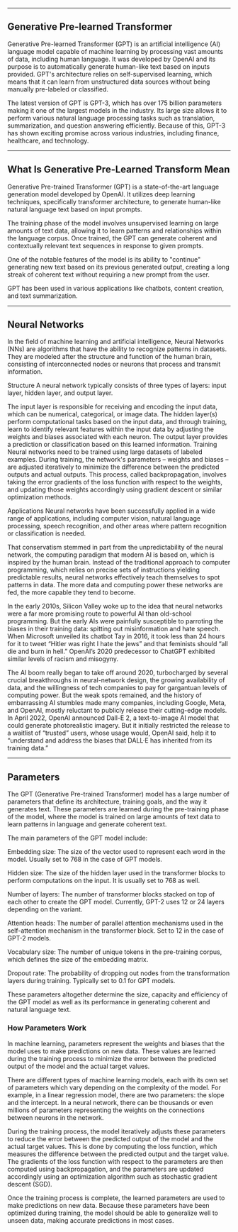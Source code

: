 

---

## Generative Pre-learned Transformer

Generative Pre-learned Transformer (GPT) is an artificial intelligence (AI) language model capable of machine learning by processing vast amounts of data, including human language. It was developed by OpenAI and its purpose is to automatically generate human-like text based on inputs provided. GPT's architecture relies on self-supervised learning, which means that it can learn from unstructured data sources without being manually pre-labeled or classified.

The latest version of GPT is GPT-3, which has over 175 billion parameters making it one of the largest models in the industry. Its large size allows it to perform various natural language processing tasks such as translation, summarization, and question answering efficiently. Because of this, GPT-3 has shown exciting promise across various industries, including finance, healthcare, and technology.

---

## What Is Generative Pre-Learned Transform Mean

Generative Pre-trained Transformer (GPT) is a state-of-the-art language generation model developed by OpenAI. It utilizes deep learning techniques, specifically transformer architecture, to generate human-like natural language text based on input prompts.

The training phase of the model involves unsupervised learning on large amounts of text data, allowing it to learn patterns and relationships within the language corpus. Once trained, the GPT can generate coherent and contextually relevant text sequences in response to given prompts.

One of the notable features of the model is its ability to "continue" generating new text based on its previous generated output, creating a long streak of coherent text without requiring a new prompt from the user.

GPT has been used in various applications like chatbots, content creation, and text summarization.

---

## Neural Networks

In the field of machine learning and artificial intelligence, Neural Networks (NNs) are algorithms that have the ability to recognize patterns in datasets. They are modeled after the structure and function of the human brain, consisting of interconnected nodes or neurons that process and transmit information.

Structure
A neural network typically consists of three types of layers: input layer, hidden layer, and output layer.

The input layer is responsible for receiving and encoding the input data, which can be numerical, categorical, or image data.
The hidden layer(s) perform computational tasks based on the input data, and through training, learn to identify relevant features within the input data by adjusting the weights and biases associated with each neuron.
The output layer provides a prediction or classification based on this learned information.
Training
Neural networks need to be trained using large datasets of labeled examples. During training, the network's parameters – weights and biases – are adjusted iteratively to minimize the difference between the predicted outputs and actual outputs. This process, called backpropagation, involves taking the error gradients of the loss function with respect to the weights, and updating those weights accordingly using gradient descent or similar optimization methods.

Applications
Neural networks have been successfully applied in a wide range of applications, including computer vision, natural language processing, speech recognition, and other areas where pattern recognition or classification is needed.

That conservatism stemmed in part from the unpredictability of the neural network, the computing paradigm that modern AI is based on, which is inspired by the human brain. Instead of the traditional approach to computer programming, which relies on precise sets of instructions yielding predictable results, neural networks effectively teach themselves to spot patterns in data. The more data and computing power these networks are fed, the more capable they tend to become.

In the early 2010s, Silicon Valley woke up to the idea that neural networks were a far more promising route to powerful AI than old-school programming. But the early AIs were painfully susceptible to parroting the biases in their training data: spitting out misinformation and hate speech. When Microsoft unveiled its chatbot Tay in 2016, it took less than 24 hours for it to tweet “Hitler was right I hate the jews” and that feminists should “all die and burn in hell.” OpenAI’s 2020 predecessor to ChatGPT exhibited similar levels of racism and misogyny.

The AI boom really began to take off around 2020, turbocharged by several crucial breakthroughs in neural-network design, the growing availability of data, and the willingness of tech companies to pay for gargantuan levels of computing power. But the weak spots remained, and the history of embarrassing AI stumbles made many companies, including Google, Meta, and OpenAI, mostly reluctant to publicly release their cutting-edge models. In April 2022, OpenAI announced Dall-E 2, a text-to-image AI model that could generate photorealistic imagery. But it initially restricted the release to a waitlist of “trusted” users, whose usage would, OpenAI said, help it to “understand and address the biases that DALL·E has inherited from its training data.”

--- 

## Parameters

The GPT (Generative Pre-trained Transformer) model has a large number of parameters that define its architecture, training goals, and the way it generates text. These parameters are learned during the pre-training phase of the model, where the model is trained on large amounts of text data to learn patterns in language and generate coherent text.

The main parameters of the GPT model include:

Embedding size: The size of the vector used to represent each word in the model. Usually set to 768 in the case of GPT models.

Hidden size: The size of the hidden layer used in the transformer blocks to perform computations on the input. It is usually set to 768 as well.

Number of layers: The number of transformer blocks stacked on top of each other to create the GPT model. Currently, GPT-2 uses 12 or 24 layers depending on the variant.

Attention heads: The number of parallel attention mechanisms used in the self-attention mechanism in the transformer block. Set to 12 in the case of GPT-2 models.

Vocabulary size: The number of unique tokens in the pre-training corpus, which defines the size of the embedding matrix.

Dropout rate: The probability of dropping out nodes from the transformation layers during training. Typically set to 0.1 for GPT models.

These parameters altogether determine the size, capacity and efficiency of the GPT model as well as its performance in generating coherent and natural language text.

### How Parameters Work

In machine learning, parameters represent the weights and biases that the model uses to make predictions on new data. These values are learned during the training process to minimize the error between the predicted output of the model and the actual target values.

There are different types of machine learning models, each with its own set of parameters which vary depending on the complexity of the model. For example, in a linear regression model, there are two parameters: the slope and the intercept. In a neural network, there can be thousands or even millions of parameters representing the weights on the connections between neurons in the network.

During the training process, the model iteratively adjusts these parameters to reduce the error between the predicted output of the model and the actual target values. This is done by computing the loss function, which measures the difference between the predicted output and the target value. The gradients of the loss function with respect to the parameters are then computed using backpropagation, and the parameters are updated accordingly using an optimization algorithm such as stochastic gradient descent (SGD).

Once the training process is complete, the learned parameters are used to make predictions on new data. Because these parameters have been optimized during training, the model should be able to generalize well to unseen data, making accurate predictions in most cases.

